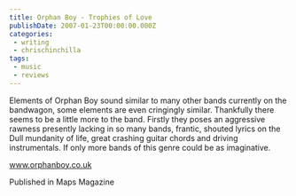 ```yaml
---
title: Orphan Boy - Trophies of Love
publishDate: 2007-01-23T00:00:00.000Z
categories:
 - writing
 - chrischinchilla
tags:
 - music 
 - reviews
---
```


Elements of Orphan Boy sound similar to many other bands currently on the bandwagon, some elements are even cringingly similar. Thankfully there seems to be a little more to the band. Firstly they poses an aggressive rawness presently lacking in so many bands, frantic, shouted lyrics on the Dull mundanity of life, great crashing guitar chords and driving instrumentals. If only more bands of this genre could be as imaginative.

<a href="https://www.orphanboy.co.uk" target="_blank">www.orphanboy.co.uk</a>

Published in Maps Magazine
